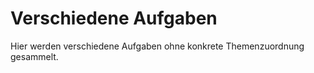 # Verschiedene Aufgaben

Hier werden verschiedene Aufgaben ohne konkrete Themenzuordnung gesammelt.


